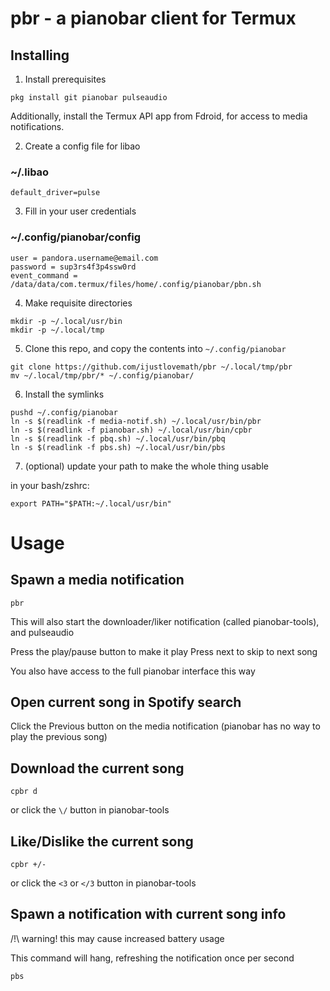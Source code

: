 # pbr - a pianobar client for Termux

## Installing

1. Install prerequisites

```
pkg install git pianobar pulseaudio
```

Additionally, install the Termux API app from Fdroid, for access to media notifications.

2. Create a config file for libao

### ~/.libao
```
default_driver=pulse
```

3. Fill in your user credentials 

### ~/.config/pianobar/config

```
user = pandora.username@email.com
password = sup3rs4f3p4ssw0rd
event_command = /data/data/com.termux/files/home/.config/pianobar/pbn.sh
```

4. Make requisite directories

```
mkdir -p ~/.local/usr/bin
mkdir -p ~/.local/tmp
```

5. Clone this repo, and copy the contents into `~/.config/pianobar`

```
git clone https://github.com/ijustlovemath/pbr ~/.local/tmp/pbr
mv ~/.local/tmp/pbr/* ~/.config/pianobar/
```

6. Install the symlinks

```
pushd ~/.config/pianobar
ln -s $(readlink -f media-notif.sh) ~/.local/usr/bin/pbr
ln -s $(readlink -f pianobar.sh) ~/.local/usr/bin/cpbr
ln -s $(readlink -f pbq.sh) ~/.local/usr/bin/pbq
ln -s $(readlink -f pbs.sh) ~/.local/usr/bin/pbs
```

7. (optional) update your path to make the whole thing usable

in your bash/zshrc:

```
export PATH="$PATH:~/.local/usr/bin"
```

# Usage


## Spawn a media notification

`pbr`

This will also start the downloader/liker notification (called pianobar-tools), and pulseaudio

Press the play/pause button to make it play
Press next to skip to next song

You also have access to the full pianobar interface this way

## Open current song in Spotify search

Click the Previous button on the media notification (pianobar has no way to play the previous song)

## Download the current song

`cpbr d`

or click the `\/` button in pianobar-tools

## Like/Dislike the current song

`cpbr +/-`

or click the `<3` or `</3` button in pianobar-tools

## Spawn a notification with current song info

/!\ warning! this may cause increased battery usage

This command will hang, refreshing the notification once per second

`pbs`
